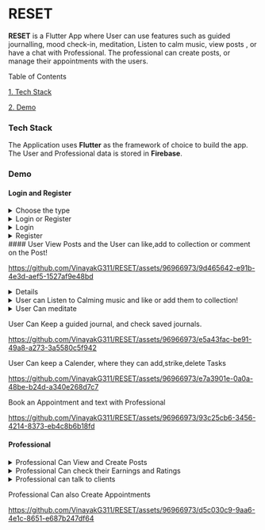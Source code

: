 # RESET

**RESET** is a Flutter App where User can use features such as guided journalling, mood check-in, meditation, Listen to calm music, view posts , or have a chat with Professional. The professional can create posts, or manage their appointments with the users.


Table of Contents


[1. Tech Stack](#Tech-Stack)

[2. Demo](#Demo)





### Tech Stack

The Application uses **Flutter** as the framework of choice to build the app. The User and Professional data is stored in **Firebase**.

### Demo

#### Login and Register

  <details>
    <summary>Choose the type</summary>
    <img width="333" alt="Screenshot 2023-07-07 at 10 53 57 PM" src="https://github.com/VinayakG311/RESET/assets/96966973/5ccb15c0-434b-43c3-bd27-df318b03a8fe">
  </details>
  <details>
    <summary>Login or Register</summary>
    <img width="336" alt="Screenshot 2023-07-07 at 10 56 13 PM" src="https://github.com/VinayakG311/RESET/assets/96966973/302adb72-00a4-4b85-8ff1-4ec68a73cf8f">

  </details>
  <details>
    <summary>Login</summary>
    <img width="341" alt="Screenshot 2023-07-07 at 10 55 12 PM" src="https://github.com/VinayakG311/RESET/assets/96966973/93c99a06-a005-4b5a-b70a-b864c4b046a7">

    
  </details>
    <details>
    <summary>Register</summary>
    <img width="344" alt="Screenshot 2023-07-07 at 10 56 29 PM" src="https://github.com/VinayakG311/RESET/assets/96966973/bb207a7f-eaa2-403a-965e-247e781e4cee">

    
  </details>
#### User
  View Posts and the User can like,add to collection or comment on the Post!
  
https://github.com/VinayakG311/RESET/assets/96966973/9d465642-e91b-4e3d-aef5-1527af9e48bd
<details>
  <img width="340" alt="Screenshot 2023-07-07 at 9 10 10 PM" src="https://github.com/VinayakG311/RESET/assets/96966973/7975b177-d769-493b-94cc-a93887237a5a">
 
</details>
<details>
  <summary>User can Listen to Calming music and like or add them to collection!</summary>
  <img width="340" alt="Screenshot 2023-07-07 at 8 47 37 PM" src="https://github.com/VinayakG311/RESET/assets/96966973/c2152b5d-6c10-4439-84b2-900eae16fb31">
  <img width="340" alt="Screenshot 2023-07-07 at 8 47 09 PM" src="https://github.com/VinayakG311/RESET/assets/96966973/19d5fe09-e767-44a0-8c76-9fe0fa3b599b">
</details>

<details>
  <summary>User Can meditate</summary>
  <img width="335" alt="Screenshot 2023-07-07 at 9 44 48 PM" src="https://github.com/VinayakG311/RESET/assets/96966973/87cb3bb4-6564-4bac-aec4-7d06e6e2932d">
  <img width="335" alt="Screenshot 2023-07-07 at 9 45 12 PM" src="https://github.com/VinayakG311/RESET/assets/96966973/de7a5024-654c-44f4-83d3-edecb1945e17">
  <img width="341" alt="Screenshot 2023-07-07 at 9 47 20 PM" src="https://github.com/VinayakG311/RESET/assets/96966973/51e43437-296d-44e1-a00d-d4bcbbe917be">
  <img width="337" alt="Screenshot 2023-07-07 at 9 48 51 PM" src="https://github.com/VinayakG311/RESET/assets/96966973/98dd6e03-a05d-47e8-b1ac-3f24768dd068">
</details>

  User Can Keep a guided journal, and check saved journals.

https://github.com/VinayakG311/RESET/assets/96966973/e5a43fac-be91-49a8-a273-3a5580c5f942

  User Can keep a Calender, where they can add,strike,delete Tasks

https://github.com/VinayakG311/RESET/assets/96966973/e7a3901e-0a0a-48be-b24d-a340e268d7c7

  Book an Appointment and text with Professional

https://github.com/VinayakG311/RESET/assets/96966973/93c25cb6-3456-4214-8373-eb4c8b6b18fd



#### Professional

<details>
  <summary>Professional Can View and Create Posts</summary>
  <img width="334" alt="Screenshot 2023-07-07 at 10 37 20 PM" src="https://github.com/VinayakG311/RESET/assets/96966973/94c6c494-d3a9-41bd-a854-2315acb8e58c">
  <img width="333" alt="Screenshot 2023-07-07 at 10 37 02 PM" src="https://github.com/VinayakG311/RESET/assets/96966973/9b3cc3a2-1c0d-428a-8e78-688098f9e3b1">
</details>

<details>
  <summary>Professional Can check their Earnings and Ratings</summary>
  <img width="335" alt="Screenshot 2023-07-07 at 10 39 03 PM" src="https://github.com/VinayakG311/RESET/assets/96966973/173d8ba4-7133-490e-84dc-d169ab7f780d">
</details>

<details>
  <summary>Professional can talk to clients</summary>
  <img width="337" alt="Screenshot 2023-07-07 at 10 38 45 PM" src="https://github.com/VinayakG311/RESET/assets/96966973/67b08a09-4828-4bc5-bf66-c6a5bb9a2c49">


</details>


  Professional Can also Create Appointments

https://github.com/VinayakG311/RESET/assets/96966973/d5c030c9-9aa6-4e1c-8651-e687b247df64
















